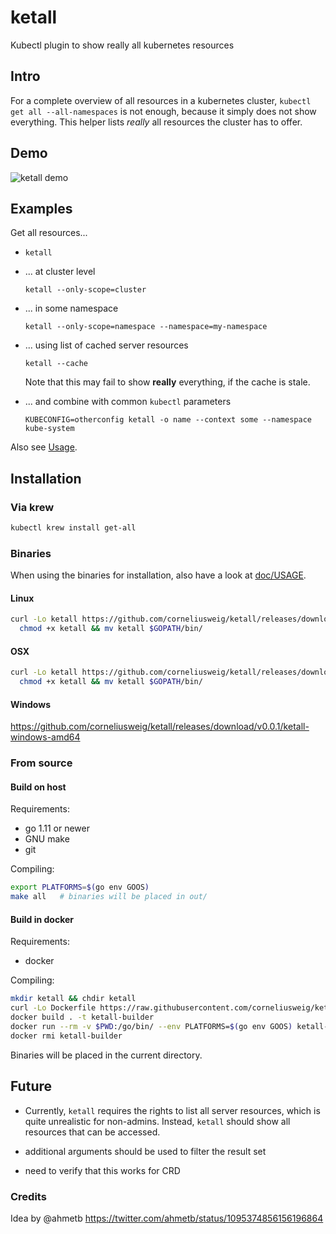 <!--
Need a real "get-all" command
https://github.com/kubernetes/kubectl/issues/527#issue-355158795
-->

# ketall
Kubectl plugin to show really all kubernetes resources

## Intro
For a complete overview of all resources in a kubernetes cluster, `kubectl get all --all-namespaces` is not enough, because it simply does not show everything.
This helper lists _really_ all resources the cluster has to offer.

## Demo
![ketall demo](doc/demo.gif "ketall demo")

## Examples
Get all resources...
- ```
  ketall
  ```

- ... at cluster level
  ```
  ketall --only-scope=cluster
  ```

- ... in some namespace
  ```
  ketall --only-scope=namespace --namespace=my-namespace
  ```

- ... using list of cached server resources
  ```
  ketall --cache
  ```
  Note that this may fail to show __really__ everything, if the cache is stale.

- ... and combine with common `kubectl` parameters
  ```
  KUBECONFIG=otherconfig ketall -o name --context some --namespace kube-system
  ```

Also see [Usage](doc/USAGE.md).

## Installation

### Via krew
```bash
kubectl krew install get-all
```

### Binaries
When using the binaries for installation, also have a look at [doc/USAGE](doc/USAGE.md).

#### Linux
```bash
curl -Lo ketall https://github.com/corneliusweig/ketall/releases/download/v0.0.1/ketall-linux-amd64 &&
  chmod +x ketall && mv ketall $GOPATH/bin/
```

#### OSX
```bash
curl -Lo ketall https://github.com/corneliusweig/ketall/releases/download/v0.0.1/ketall-darwin-amd64 &&
  chmod +x ketall && mv ketall $GOPATH/bin/
```

#### Windows
[https://github.com/corneliusweig/ketall/releases/download/v0.0.1/ketall-windows-amd64 ](https://github.com/corneliusweig/ketall/releases/download/v0.0.1/ketall-windows-amd64 )

### From source

#### Build on host

Requirements:
 - go 1.11 or newer
 - GNU make
 - git

Compiling:
```bash
export PLATFORMS=$(go env GOOS)
make all   # binaries will be placed in out/
```

#### Build in docker
Requirements:
 - docker

Compiling:
```bash
mkdir ketall && chdir ketall
curl -Lo Dockerfile https://raw.githubusercontent.com/corneliusweig/ketall/master/Dockerfile
docker build . -t ketall-builder
docker run --rm -v $PWD:/go/bin/ --env PLATFORMS=$(go env GOOS) ketall-builder
docker rmi ketall-builder
```
Binaries will be placed in the current directory.

## Future
- Currently, `ketall` requires the rights to list all server resources, which is quite unrealistic for non-admins.
Instead, `ketall` should show all resources that can be accessed.

- additional arguments should be used to filter the result set

- need to verify that this works for CRD

### Credits
Idea by @ahmetb https://twitter.com/ahmetb/status/1095374856156196864
